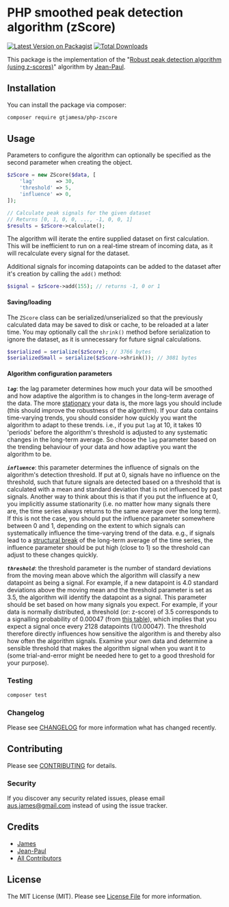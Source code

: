 # PHP smoothed peak detection algorithm (zScore)

[![Latest Version on Packagist](https://img.shields.io/packagist/v/gtjamesa/php-zscore.svg?style=flat-square)](https://packagist.org/packages/gtjamesa/php-zscore)
[![Total Downloads](https://img.shields.io/packagist/dt/gtjamesa/php-zscore.svg?style=flat-square)](https://packagist.org/packages/gtjamesa/php-zscore)

This package is the implementation of the "[Robust peak detection algorithm (using z-scores)](https://stackoverflow.com/a/22640362/6029703)" algorithm by [Jean-Paul](https://www.linkedin.com/in/jpgvb).

## Installation

You can install the package via composer:

```bash
composer require gtjamesa/php-zscore
```

## Usage

Parameters to configure the algorithm can optionally be specified as the second parameter when creating the object.

``` php
$zScore = new ZScore($data, [
    'lag'       => 30,
    'threshold' => 5,
    'influence' => 0,
]);

// Calculate peak signals for the given dataset
// Returns [0, 1, 0, 0, ..., -1, 0, 0, 1]
$results = $zScore->calculate();
```

The algorithm will iterate the entire supplied dataset on first calculation. This will be inefficient to run on a real-time stream of incoming data, as it will recalculate every signal for the dataset. 

Additional signals for incoming datapoints can be added to the dataset after it's creation by calling the `add()` method:

```php
$signal = $zScore->add(155); // returns -1, 0 or 1
```

#### Saving/loading

The `ZScore` class can be serialized/unserialized so that the previously calculated data may be saved to disk or cache, to be reloaded at a later time. You may optionally call the `shrink()` method before serialization to ignore the dataset, as it is unnecessary for future signal calculations.

```php
$serialized = serialize($zScore); // 3766 bytes
$serializedSmall = serialize($zScore->shrink()); // 3081 bytes
```

#### Algorithm configuration parameters

***`lag`***: the lag parameter determines how much your data will be smoothed and how adaptive the algorithm is to changes in the long-term average of the data. The more [stationary](https://en.wikipedia.org/wiki/Stationary_process) your data is, the more lags you should include (this should improve the robustness of the algorithm). If your data contains time-varying trends, you should consider how quickly you want the algorithm to adapt to these trends. i.e., if you put `lag` at 10, it takes 10 'periods' before the algorithm's threshold is adjusted to any systematic changes in the long-term average. So choose the `lag` parameter based on the trending behaviour of your data and how adaptive you want the algorithm to be.

***`influence`***: this parameter determines the influence of signals on the algorithm's detection threshold. If put at 0, signals have no influence on the threshold, such that future signals are detected based on a threshold that is calculated with a mean and standard deviation that is not influenced by past signals. Another way to think about this is that if you put the influence at 0, you implicitly assume stationarity (i.e. no matter how many signals there are, the time series always returns to the same average over the long term). If this is not the case, you should put the influence parameter somewhere between 0 and 1, depending on the extent to which signals can systematically influence the time-varying trend of the data. e.g., if signals lead to a [structural break](https://en.wikipedia.org/wiki/Structural_break) of the long-term average of the time series, the influence parameter should be put high (close to 1) so the threshold can adjust to these changes quickly.

***`threshold`***: the threshold parameter is the number of standard deviations from the moving mean above which the algorithm will classify a new datapoint as being a signal. For example, if a new datapoint is 4.0 standard deviations above the moving mean and the threshold parameter is set as 3.5, the algorithm will identify the datapoint as a signal. This parameter should be set based on how many signals you expect. For example, if your data is normally distributed, a threshold (or: z-score) of 3.5 corresponds to a signalling probability of 0.00047 (from [this table](https://imgur.com/a/UJlXNJo)), which implies that you expect a signal once every 2128 datapoints (1/0.00047). The threshold therefore directly influences how sensitive the algorithm is and thereby also how often the algorithm signals. Examine your own data and determine a sensible threshold that makes the algorithm signal when you want it to (some trial-and-error might be needed here to get to a good threshold for your purpose).

### Testing

``` bash
composer test
```

### Changelog

Please see [CHANGELOG](CHANGELOG.md) for more information what has changed recently.

## Contributing

Please see [CONTRIBUTING](CONTRIBUTING.md) for details.

### Security

If you discover any security related issues, please email aus.james@gmail.com instead of using the issue tracker.

## Credits

- [James](https://github.com/gtjamesa)
- [Jean-Paul](https://stackoverflow.com/a/22640362/6029703)
- [All Contributors](../../contributors)

## License

The MIT License (MIT). Please see [License File](LICENSE.md) for more information.
